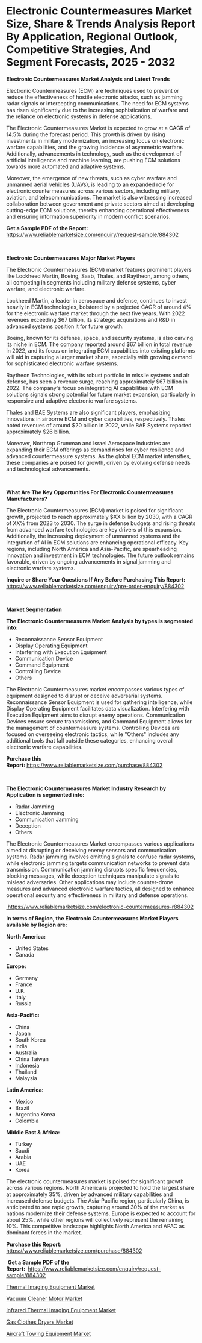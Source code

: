 <p><h1>Electronic Countermeasures Market Size, Share & Trends Analysis Report By Application, Regional Outlook, Competitive Strategies, And Segment Forecasts, 2025 - 2032</h1></p><p><strong>Electronic Countermeasures Market Analysis and Latest Trends</strong></p>
<p><p>Electronic Countermeasures (ECM) are techniques used to prevent or reduce the effectiveness of hostile electronic attacks, such as jamming radar signals or intercepting communications. The need for ECM systems has risen significantly due to the increasing sophistication of warfare and the reliance on electronic systems in defense applications. </p><p>The Electronic Countermeasures Market is expected to grow at a CAGR of 14.5% during the forecast period. This growth is driven by rising investments in military modernization, an increasing focus on electronic warfare capabilities, and the growing incidence of asymmetric warfare. Additionally, advancements in technology, such as the development of artificial intelligence and machine learning, are pushing ECM solutions towards more automated and adaptive systems. </p><p>Moreover, the emergence of new threats, such as cyber warfare and unmanned aerial vehicles (UAVs), is leading to an expanded role for electronic countermeasures across various sectors, including military, aviation, and telecommunications. The market is also witnessing increased collaboration between government and private sectors aimed at developing cutting-edge ECM solutions, thereby enhancing operational effectiveness and ensuring information superiority in modern conflict scenarios.</p></p>
<p><strong>Get a Sample PDF of the Report:&nbsp;</strong> <a href="https://www.reliablemarketsize.com/enquiry/request-sample/884302?utm_campaign=2008&utm_medium=2&utm_source=Github&utm_content=ia&utm_term=08042025&utm_id=electronic-countermeasures">https://www.reliablemarketsize.com/enquiry/request-sample/884302</a></p>
<p>&nbsp;</p>
<p><strong>Electronic Countermeasures Major Market Players</strong></p>
<p><p>The Electronic Countermeasures (ECM) market features prominent players like Lockheed Martin, Boeing, Saab, Thales, and Raytheon, among others, all competing in segments including military defense systems, cyber warfare, and electronic warfare. </p><p>Lockheed Martin, a leader in aerospace and defense, continues to invest heavily in ECM technologies, bolstered by a projected CAGR of around 4% for the electronic warfare market through the next five years. With 2022 revenues exceeding $67 billion, its strategic acquisitions and R&D in advanced systems position it for future growth.</p><p>Boeing, known for its defense, space, and security systems, is also carving its niche in ECM. The company reported around $67 billion in total revenue in 2022, and its focus on integrating ECM capabilities into existing platforms will aid in capturing a larger market share, especially with growing demand for sophisticated electronic warfare systems.</p><p>Raytheon Technologies, with its robust portfolio in missile systems and air defense, has seen a revenue surge, reaching approximately $67 billion in 2022. The company's focus on integrating AI capabilities with ECM solutions signals strong potential for future market expansion, particularly in responsive and adaptive electronic warfare systems.</p><p>Thales and BAE Systems are also significant players, emphasizing innovations in airborne ECM and cyber capabilities, respectively. Thales noted revenues of around $20 billion in 2022, while BAE Systems reported approximately $26 billion.</p><p>Moreover, Northrop Grumman and Israel Aerospace Industries are expanding their ECM offerings as demand rises for cyber resilience and advanced countermeasure systems. As the global ECM market intensifies, these companies are poised for growth, driven by evolving defense needs and technological advancements.</p></p>
<p>&nbsp;</p>
<p><strong>What Are The Key Opportunities For Electronic Countermeasures Manufacturers?</strong></p>
<p><p>The Electronic Countermeasures (ECM) market is poised for significant growth, projected to reach approximately $XX billion by 2030, with a CAGR of XX% from 2023 to 2030. The surge in defense budgets and rising threats from advanced warfare technologies are key drivers of this expansion. Additionally, the increasing deployment of unmanned systems and the integration of AI in ECM solutions are enhancing operational efficacy. Key regions, including North America and Asia-Pacific, are spearheading innovation and investment in ECM technologies. The future outlook remains favorable, driven by ongoing advancements in signal jamming and electronic warfare systems.</p></p>
<p><strong>Inquire or Share Your Questions If Any Before Purchasing This Report:</strong> <a href="https://www.reliablemarketsize.com/enquiry/pre-order-enquiry/884302?utm_campaign=2008&utm_medium=2&utm_source=Github&utm_content=ia&utm_term=08042025&utm_id=electronic-countermeasures">https://www.reliablemarketsize.com/enquiry/pre-order-enquiry/884302</a></p>
<p>&nbsp;</p>
<p><strong>Market Segmentation</strong></p>
<p><strong>The Electronic Countermeasures Market Analysis by types is segmented into:</strong></p>
<p><ul><li>Reconnaissance Sensor Equipment</li><li>Display Operating Equipment</li><li>Interfering with Execution Equipment</li><li>Communication Device</li><li>Command Equipment</li><li>Controlling Device</li><li>Others</li></ul></p>
<p><p>The Electronic Countermeasures market encompasses various types of equipment designed to disrupt or deceive adversarial systems. Reconnaissance Sensor Equipment is used for gathering intelligence, while Display Operating Equipment facilitates data visualization. Interfering with Execution Equipment aims to disrupt enemy operations. Communication Devices ensure secure transmissions, and Command Equipment allows for the management of countermeasure systems. Controlling Devices are focused on overseeing electronic tactics, while "Others" includes any additional tools that fall outside these categories, enhancing overall electronic warfare capabilities.</p></p>
<p><strong>Purchase this Report:&nbsp;</strong><a href="https://www.reliablemarketsize.com/purchase/884302?utm_campaign=2008&utm_medium=2&utm_source=Github&utm_content=ia&utm_term=08042025&utm_id=electronic-countermeasures">https://www.reliablemarketsize.com/purchase/884302</a></p>
<p>&nbsp;</p>
<p><strong>The Electronic Countermeasures Market Industry Research by Application is segmented into:</strong></p>
<p><ul><li>Radar Jamming</li><li>Electronic Jamming</li><li>Communication Jamming</li><li>Deception</li><li>Others</li></ul></p>
<p><p>The Electronic Countermeasures Market encompasses various applications aimed at disrupting or deceiving enemy sensors and communication systems. Radar jamming involves emitting signals to confuse radar systems, while electronic jamming targets communication networks to prevent data transmission. Communication jamming disrupts specific frequencies, blocking messages, while deception techniques manipulate signals to mislead adversaries. Other applications may include counter-drone measures and advanced electronic warfare tactics, all designed to enhance operational security and effectiveness in military and defense operations.</p></p>
<p><a href="https://www.reliablemarketsize.com/electronic-countermeasures-r884302?utm_campaign=2008&utm_medium=2&utm_source=Github&utm_content=ia&utm_term=08042025&utm_id=electronic-countermeasures">&nbsp;https://www.reliablemarketsize.com/electronic-countermeasures-r884302</a></p>
<p><strong>In terms of Region, the Electronic Countermeasures Market Players available by Region are:</strong></p>
<p>
    <p> <strong> North America: </strong>
        <ul>
            <li>United States</li>
            <li>Canada</li>
        </ul>
        </p> 
    <p> <strong> Europe: </strong>
        <ul>
            <li>Germany</li>
            <li>France</li>
            <li>U.K.</li>
            <li>Italy</li>
            <li>Russia</li>
        </ul>
        </p> 
    <p> <strong> Asia-Pacific: </strong>
        <ul>
            <li>China</li>
            <li>Japan</li>
            <li>South Korea</li>
            <li>India</li>
            <li>Australia</li>
            <li>China Taiwan</li>
            <li>Indonesia</li>
            <li>Thailand</li>
            <li>Malaysia</li>
        </ul>
        </p> 
    <p> <strong> Latin America: </strong>
        <ul>
            <li>Mexico</li>
            <li>Brazil</li>
            <li>Argentina Korea</li>
            <li>Colombia</li>
        </ul>
        </p> 
    <p> <strong> Middle East & Africa: </strong>
        <ul>
            <li>Turkey</li>
            <li>Saudi</li>
            <li>Arabia</li>
            <li>UAE</li>
            <li>Korea</li>
        </ul>
    </p>
    </p>
<p><p>The electronic countermeasures market is poised for significant growth across various regions. North America is projected to hold the largest share at approximately 35%, driven by advanced military capabilities and increased defense budgets. The Asia-Pacific region, particularly China, is anticipated to see rapid growth, capturing around 30% of the market as nations modernize their defense systems. Europe is expected to account for about 25%, while other regions will collectively represent the remaining 10%. This competitive landscape highlights North America and APAC as dominant forces in the market.</p></p>
<p><strong>Purchase this Report: </strong><a href="https://www.reliablemarketsize.com/purchase/884302?utm_campaign=2008&utm_medium=2&utm_source=Github&utm_content=ia&utm_term=08042025&utm_id=electronic-countermeasures">https://www.reliablemarketsize.com/purchase/884302</a></p>
<p>&nbsp;<strong>Get a Sample PDF of the Report:&nbsp;&nbsp;</strong><a href="https://www.reliablemarketsize.com/enquiry/request-sample/884302?utm_campaign=2008&utm_medium=2&utm_source=Github&utm_content=ia&utm_term=08042025&utm_id=electronic-countermeasures">https://www.reliablemarketsize.com/enquiry/request-sample/884302</a></p>
<p><strong></strong></p>
<p><p><a href="https://github.com/yardemuongz5/Market-Research-Report-List-1/blob/main/thermal-imaging-equipment-market.md?utm_campaign=2008&utm_medium=2&utm_source=Github&utm_content=ia&utm_term=08042025&utm_id=electronic-countermeasures">Thermal Imaging Equipment Market</a></p><p><a href="https://github.com/balbajagatr1/Market-Research-Report-List-1/blob/main/vacuum-cleaner-motor-market.md?utm_campaign=2008&utm_medium=2&utm_source=Github&utm_content=ia&utm_term=08042025&utm_id=electronic-countermeasures">Vacuum Cleaner Motor Market</a></p><p><a href="https://github.com/rempemelon5k/Market-Research-Report-List-1/blob/main/infrared-thermal-imaging-equipment-market.md?utm_campaign=2008&utm_medium=2&utm_source=Github&utm_content=ia&utm_term=08042025&utm_id=electronic-countermeasures">Infrared Thermal Imaging Equipment Market</a></p><p><a href="https://github.com/ftnlewins/Market-Research-Report-List-1/blob/main/gas-clothes-dryers-market.md?utm_campaign=2008&utm_medium=2&utm_source=Github&utm_content=ia&utm_term=08042025&utm_id=electronic-countermeasures">Gas Clothes Dryers Market</a></p><p><a href="https://github.com/idranalexie/Market-Research-Report-List-1/blob/main/aircraft-towing-equipment-market.md?utm_campaign=2008&utm_medium=2&utm_source=Github&utm_content=ia&utm_term=08042025&utm_id=electronic-countermeasures">Aircraft Towing Equipment Market</a></p></p>